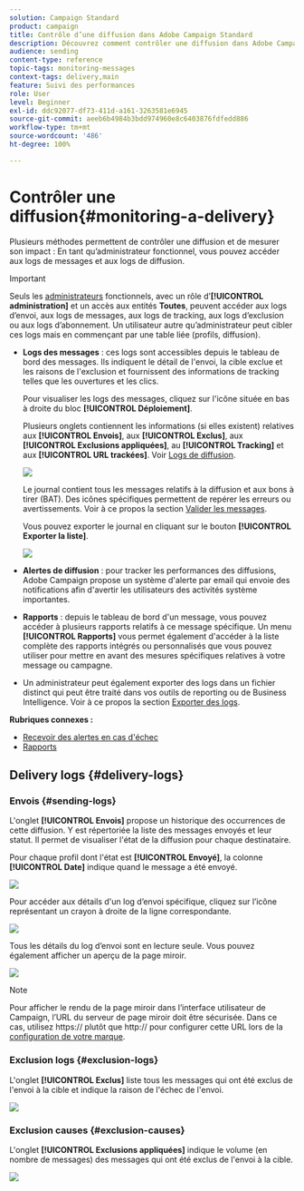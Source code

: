 ```yaml
---
solution: Campaign Standard
product: campaign
title: Contrôle d’une diffusion dans Adobe Campaign Standard
description: Découvrez comment contrôler une diffusion dans Adobe Campaign Standard.
audience: sending
content-type: reference
topic-tags: monitoring-messages
context-tags: delivery,main
feature: Suivi des performances
role: User
level: Beginner
exl-id: ddc92077-df73-411d-a161-3263581e6945
source-git-commit: aeeb6b4984b3bdd974960e8c6403876fdfedd886
workflow-type: tm+mt
source-wordcount: '486'
ht-degree: 100%

---
```


# Contrôler une diffusion{#monitoring-a-delivery}

Plusieurs méthodes permettent de contrôler une diffusion et de mesurer son impact : En tant qu’administrateur fonctionnel, vous pouvez accéder aux logs de messages et aux logs de diffusion.

>[!IMPORTANT]
>
>Seuls les [administrateurs](../../administration/using/users-management.md#functional-administrators) fonctionnels, avec un rôle d’**[!UICONTROL administration]** et un accès aux entités **Toutes**, peuvent accéder aux logs d’envoi, aux logs de messages, aux logs de tracking, aux logs d’exclusion ou aux logs d’abonnement. Un utilisateur autre qu’administrateur peut cibler ces logs mais en commençant par une table liée (profils, diffusion).

* **Logs des messages** : ces logs sont accessibles depuis le tableau de bord des messages. Ils indiquent le détail de l&#39;envoi, la cible exclue et les raisons de l&#39;exclusion et fournissent des informations de tracking telles que les ouvertures et les clics.

   Pour visualiser les logs des messages, cliquez sur l&#39;icône située en bas à droite du bloc **[!UICONTROL Déploiement]**.

   Plusieurs onglets contiennent les informations (si elles existent) relatives aux **[!UICONTROL Envois]**, aux **[!UICONTROL Exclus]**, aux **[!UICONTROL Exclusions appliquées]**, au **[!UICONTROL Tracking]** et aux **[!UICONTROL URL trackées]**. Voir [Logs de diffusion](#delivery-logs).

   ![](assets/sending_delivery1.png)

   Le journal contient tous les messages relatifs à la diffusion et aux bons à tirer (BAT). Des icônes spécifiques permettent de repérer les erreurs ou avertissements. Voir à ce propos la section [Valider les messages](../../sending/using/previewing-messages.md).

   Vous pouvez exporter le journal en cliquant sur le bouton **[!UICONTROL Exporter la liste]**.

   ![](assets/sending_delivery2.png)

* **Alertes de diffusion** : pour tracker les performances des diffusions, Adobe Campaign propose un système d&#39;alerte par email qui envoie des notifications afin d&#39;avertir les utilisateurs des activités système importantes.
* **Rapports** : depuis le tableau de bord d&#39;un message, vous pouvez accéder à plusieurs rapports relatifs à ce message spécifique. Un menu **[!UICONTROL Rapports]** vous permet également d&#39;accéder à la liste complète des rapports intégrés ou personnalisés que vous pouvez utiliser pour mettre en avant des mesures spécifiques relatives à votre message ou campagne.
* Un administrateur peut également exporter des logs dans un fichier distinct qui peut être traité dans vos outils de reporting ou de Business Intelligence. Voir à ce propos la section [Exporter des logs](../../automating/using/exporting-logs.md).

**Rubriques connexes :**

* [Recevoir des alertes en cas d&#39;échec](../../sending/using/receiving-alerts-when-failures-happen.md)
* [Rapports ](../../reporting/using/about-dynamic-reports.md)

## Delivery logs {#delivery-logs}

### Envois {#sending-logs}

L&#39;onglet **[!UICONTROL Envois]** propose un historique des occurrences de cette diffusion. Y est répertoriée la liste des messages envoyés et leur statut. Il permet de visualiser l&#39;état de la diffusion pour chaque destinataire.

Pour chaque profil dont l&#39;état est **[!UICONTROL Envoyé]**, la colonne **[!UICONTROL Date]** indique quand le message a été envoyé.

![](assets/sending_delivery3.png)

Pour accéder aux détails d&#39;un log d’envoi spécifique, cliquez sur l’icône représentant un crayon à droite de la ligne correspondante.

![](assets/sending_access-sending-log.png)

Tous les détails du log d’envoi sont en lecture seule. Vous pouvez également afficher un aperçu de la page miroir.

![](assets/sending_sending-log.png)

>[!NOTE]
>
>Pour afficher le rendu de la page miroir dans l’interface utilisateur de Campaign, l’URL du serveur de page miroir doit être sécurisée. Dans ce cas, utilisez https:// plutôt que http:// pour configurer cette URL lors de la [configuration de votre marque](../../administration/using/branding.md#configuring-and-using-brands).

### Exclusion logs {#exclusion-logs}

L&#39;onglet **[!UICONTROL Exclus]** liste tous les messages qui ont été exclus de l&#39;envoi à la cible et indique la raison de l&#39;échec de l&#39;envoi.

![](assets/sending_delivery4.png)

### Exclusion causes {#exclusion-causes}

L&#39;onglet **[!UICONTROL Exclusions appliquées]** indique le volume (en nombre de messages) des messages qui ont été exclus de l&#39;envoi à la cible.

![](assets/sending_delivery5.png)
